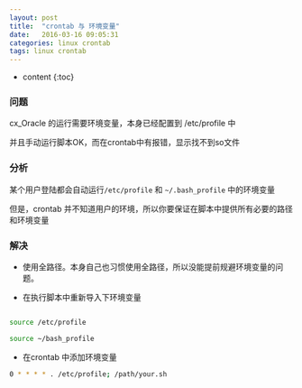 ```yaml
---
layout: post
title:  "crontab 与 环境变量"
date:   2016-03-16 09:05:31
categories: linux crontab
tags: linux crontab
---
```


* content
{:toc}


### 问题

cx_Oracle 的运行需要环境变量，本身已经配置到 /etc/profile 中

并且手动运行脚本OK，而在crontab中有报错，显示找不到so文件

### 分析

某个用户登陆都会自动运行`/etc/profile` 和 `~/.bash_profile` 中的环境变量

但是，crontab 并不知道用户的环境，所以你要保证在脚本中提供所有必要的路径和环境变量

### 解决

* 使用全路径。本身自己也习惯使用全路径，所以没能提前规避环境变量的问题。

* 在执行脚本中重新导入下环境变量

```bash

source /etc/profile

source ~/bash_profile

```

* 在crontab 中添加环境变量

```bash
0 * * * * . /etc/profile; /path/your.sh
```

